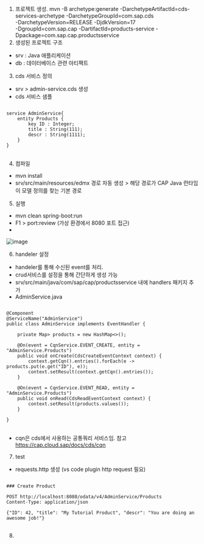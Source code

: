 1. 프로젝트 생성. 
mvn -B archetype:generate -DarchetypeArtifactId=cds-services-archetype -DarchetypeGroupId=com.sap.cds \
  -DarchetypeVersion=RELEASE -DjdkVersion=17 \
  -DgroupId=com.sap.cap -DartifactId=products-service -Dpackage=com.sap.cap.productsservice
2. 생성된 프로젝트 구조
  - srv : Java 애플리케이션
  - db : 데이터베이스 관련 아티팩트
3. cds 서비스 정의 
 - srv > admin-service.cds 생성
 - cds 서비스 샘플
<pre>
<code>
service AdminService{
    entity Products {
        key ID : Integer;
        title : String(111);
        descr : String(1111);
    }
}
</code>
</pre>
4. 컴파일
  - mvn install
  - srv/src/main/resources/edmx 경로 자동 생성 > 해당 경로가  CAP Java 런타임이 모델 정의를 찾는 기본 경로
5. 실행
  - mvn clean spring-boot:run
  - F1 > port:review (가상 환경에서 8080 포트 접근)
  - 
![image](https://github.com/kangseunghyun/cdsgo/assets/21374560/422a37de-f619-4825-9778-4ad5a4585cbc)

6. handeler 설정
  - handeler를 통해 수신된 event를 처리.
  - crud서비스를 설정을 통해 간단하게 생성 가능
  - srv/src/main/java/com/sap/cap/productsservice 내에 handlers 패키지 추가
  - AdminService.java
<pre>
<code>
@Component
@ServiceName("AdminService")
public class AdminService implements EventHandler {

    private Map<Object, Map<String, Object>> products = new HashMap<>();

    @On(event = CqnService.EVENT_CREATE, entity = "AdminService.Products")
    public void onCreate(CdsCreateEventContext context) {
        context.getCqn().entries().forEach(e -> products.put(e.get("ID"), e));
        context.setResult(context.getCqn().entries());
    }

    @On(event = CqnService.EVENT_READ, entity = "AdminService.Products")
    public void onRead(CdsReadEventContext context) {
        context.setResult(products.values());
    }

}
</code>
</pre>
* cqn은 cds에서 사용하는 공통쿼리 서비스임. 참고 https://cap.cloud.sap/docs/cds/cqn
  
7. test
 - requests.http 생성 (vs code plugin http request 필요)
<pre>
<code>
### Create Product

POST http://localhost:8080/odata/v4/AdminService/Products
Content-Type: application/json

{"ID": 42, "title": "My Tutorial Product", "descr": "You are doing an awesome job!"}
</code>
</pre>
8.   
